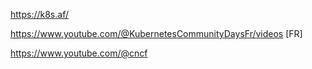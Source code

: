 https://k8s.af/

https://www.youtube.com/@KubernetesCommunityDaysFr/videos  [FR]

https://www.youtube.com/@cncf
